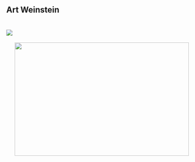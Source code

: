 ## Art Weinstein
# ![](https://github.com/art-weinstein/art-weinstein/blob/main/images/art-logo.gif)

<p align="center">
  <img width="460" height="300" src="https://github.com/art-weinstein/art-weinstein/blob/main/images/art-logo.gif">
</p>
